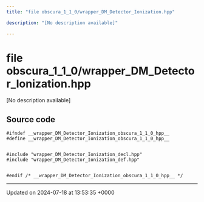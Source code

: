 ```yaml
---
title: "file obscura_1_1_0/wrapper_DM_Detector_Ionization.hpp"

description: "[No description available]"

---
```


# file obscura_1_1_0/wrapper_DM_Detector_Ionization.hpp

[No description available]




## Source code

```
#ifndef __wrapper_DM_Detector_Ionization_obscura_1_1_0_hpp__
#define __wrapper_DM_Detector_Ionization_obscura_1_1_0_hpp__


#include "wrapper_DM_Detector_Ionization_decl.hpp"
#include "wrapper_DM_Detector_Ionization_def.hpp"


#endif /* __wrapper_DM_Detector_Ionization_obscura_1_1_0_hpp__ */
```


-------------------------------

Updated on 2024-07-18 at 13:53:35 +0000
